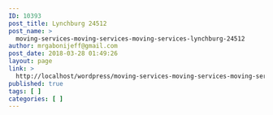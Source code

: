 ```yaml
---
ID: 10393
post_title: Lynchburg 24512
post_name: >
  moving-services-moving-services-moving-services-lynchburg-24512
author: mrgabonijeff@gmail.com
post_date: 2018-03-28 01:49:26
layout: page
link: >
  http://localhost/wordpress/moving-services-moving-services-moving-services-lynchburg-24512/
published: true
tags: [ ]
categories: [ ]
---
```

